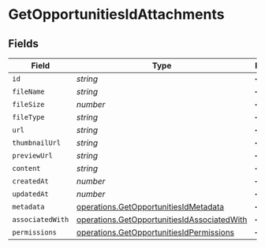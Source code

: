 # GetOpportunitiesIdAttachments


## Fields

| Field                                                                                                      | Type                                                                                                       | Required                                                                                                   | Description                                                                                                |
| ---------------------------------------------------------------------------------------------------------- | ---------------------------------------------------------------------------------------------------------- | ---------------------------------------------------------------------------------------------------------- | ---------------------------------------------------------------------------------------------------------- |
| `id`                                                                                                       | *string*                                                                                                   | :heavy_minus_sign:                                                                                         | N/A                                                                                                        |
| `fileName`                                                                                                 | *string*                                                                                                   | :heavy_minus_sign:                                                                                         | N/A                                                                                                        |
| `fileSize`                                                                                                 | *number*                                                                                                   | :heavy_minus_sign:                                                                                         | N/A                                                                                                        |
| `fileType`                                                                                                 | *string*                                                                                                   | :heavy_minus_sign:                                                                                         | N/A                                                                                                        |
| `url`                                                                                                      | *string*                                                                                                   | :heavy_minus_sign:                                                                                         | N/A                                                                                                        |
| `thumbnailUrl`                                                                                             | *string*                                                                                                   | :heavy_minus_sign:                                                                                         | N/A                                                                                                        |
| `previewUrl`                                                                                               | *string*                                                                                                   | :heavy_minus_sign:                                                                                         | N/A                                                                                                        |
| `content`                                                                                                  | *string*                                                                                                   | :heavy_minus_sign:                                                                                         | N/A                                                                                                        |
| `createdAt`                                                                                                | *number*                                                                                                   | :heavy_minus_sign:                                                                                         | N/A                                                                                                        |
| `updatedAt`                                                                                                | *number*                                                                                                   | :heavy_minus_sign:                                                                                         | N/A                                                                                                        |
| `metadata`                                                                                                 | [operations.GetOpportunitiesIdMetadata](../../models/operations/getopportunitiesidmetadata.md)             | :heavy_minus_sign:                                                                                         | N/A                                                                                                        |
| `associatedWith`                                                                                           | [operations.GetOpportunitiesIdAssociatedWith](../../models/operations/getopportunitiesidassociatedwith.md) | :heavy_minus_sign:                                                                                         | N/A                                                                                                        |
| `permissions`                                                                                              | [operations.GetOpportunitiesIdPermissions](../../models/operations/getopportunitiesidpermissions.md)       | :heavy_minus_sign:                                                                                         | N/A                                                                                                        |
